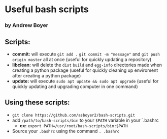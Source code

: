 # Useful bash scripts
### by Andrew Boyer

## Scripts:
* **commit:** will execute `git add .` `git commit -m "message"` and `git push origin master` all at once (useful for quickly updating a repository)
* **libclean:** will delete the `dist` `build` and `egg-info` directories made when creating a python package (useful for quickly cleaning up enviroment after creating a python package)
* **update:** will execute `sudo apt update && sudo apt upgrade` (useful for quickly updating and upgrading computer in one command)

## Using these scripts:
* `git clone https://github.com/asboyer2/bash-scripts.git`
* add `/path/to/bash-scripts/bin` to your `$PATH` variable in your `.bashrc
	* **ex:** `export PATH=/usr/root/bash-scripts/bin:$PATH`
* Source your `.bashrc` using the command `. .bashrc`
